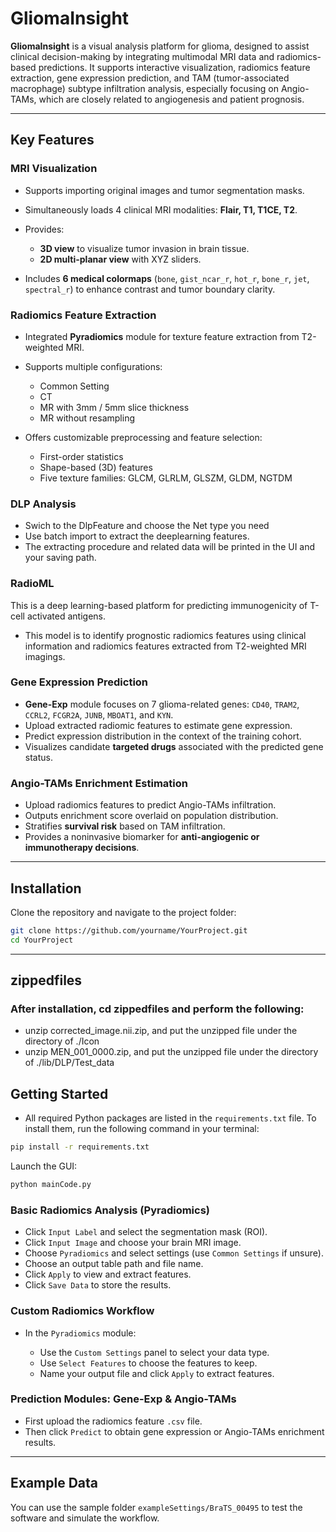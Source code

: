 # GliomaInsight

**GliomaInsight** is a visual analysis platform for glioma, designed to assist clinical decision-making by integrating multimodal MRI data and radiomics-based predictions. It supports interactive visualization, radiomics feature extraction, gene expression prediction, and TAM (tumor-associated macrophage) subtype infiltration analysis, especially focusing on Angio-TAMs, which are closely related to angiogenesis and patient prognosis.

---

## Key Features

### MRI Visualization

* Supports importing original images and tumor segmentation masks.
* Simultaneously loads 4 clinical MRI modalities: **Flair, T1, T1CE, T2**.
* Provides:

  * **3D view** to visualize tumor invasion in brain tissue.
  * **2D multi-planar view** with XYZ sliders.
* Includes **6 medical colormaps** (`bone`, `gist_ncar_r`, `hot_r`, `bone_r`, `jet`, `spectral_r`) to enhance contrast and tumor boundary clarity.

### Radiomics Feature Extraction

* Integrated **Pyradiomics** module for texture feature extraction from T2-weighted MRI.
* Supports multiple configurations:

  * Common Setting
  * CT
  * MR with 3mm / 5mm slice thickness
  * MR without resampling
* Offers customizable preprocessing and feature selection:

  * First-order statistics
  * Shape-based (3D) features
  * Five texture families: GLCM, GLRLM, GLSZM, GLDM, NGTDM

### DLP Analysis
- Swich to the DlpFeature and choose the Net type you need
- Use batch import to extract the deeplearning features.
- The extracting procedure and related data will be printed in the UI and your saving path.

### RadioML
This is a deep learning-based platform for predicting immunogenicity of T-cell activated antigens.
- This model is to identify prognostic radiomics features using clinical information and radiomics features extracted from T2-weighted MRI imagings.

### Gene Expression Prediction

* **Gene-Exp** module focuses on 7 glioma-related genes:
  `CD40`, `TRAM2`, `CCRL2`, `FCGR2A`, `JUNB`, `MBOAT1`, and `KYN`.
* Upload extracted radiomic features to estimate gene expression.
* Predict expression distribution in the context of the training cohort.
* Visualizes candidate **targeted drugs** associated with the predicted gene status.

### Angio-TAMs Enrichment Estimation

* Upload radiomics features to predict Angio-TAMs infiltration.
* Outputs enrichment score overlaid on population distribution.
* Stratifies **survival risk** based on TAM infiltration.
* Provides a noninvasive biomarker for **anti-angiogenic or immunotherapy decisions**.

---

## Installation

Clone the repository and navigate to the project folder:

```bash
git clone https://github.com/yourname/YourProject.git
cd YourProject
```

---

## zippedfiles
### After installation, cd zippedfiles and perform the following: 
* unzip corrected_image.nii.zip, and put the unzipped file under the directory of ./Icon
* unzip MEN_001_0000.zip, and put the unzipped file under the directory of ./lib/DLP/Test_data

## Getting Started

* All required Python packages are listed in the `requirements.txt` file.
To install them, run the following command in your terminal:
```bash
pip install -r requirements.txt
```

Launch the GUI:

```bash
python mainCode.py
```

### Basic Radiomics Analysis (Pyradiomics)

* Click `Input Label` and select the segmentation mask (ROI).
* Click `Input Image` and choose your brain MRI image.
* Choose `Pyradiomics` and select settings (use `Common Settings` if unsure).
* Choose an output table path and file name.
* Click `Apply` to view and extract features.
* Click `Save Data` to store the results.

### Custom Radiomics Workflow

* In the `Pyradiomics` module:

  * Use the `Custom Settings` panel to select your data type.
  * Use `Select Features` to choose the features to keep.
  * Name your output file and click `Apply` to extract features.

### Prediction Modules: Gene-Exp & Angio-TAMs

* First upload the radiomics feature `.csv` file.
* Then click `Predict` to obtain gene expression or Angio-TAMs enrichment results.

---

## Example Data

You can use the sample folder `exampleSettings/BraTS_00495` to test the software and simulate the workflow.

